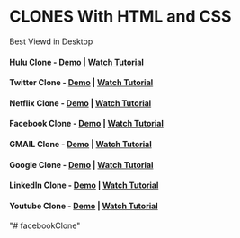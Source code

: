 # CLONES With HTML and CSS

Best Viewd in Desktop

#### Hulu Clone - <a href="https://somanath-goudar.github.io/html-css-projects/hulu-clone/">Demo</a> | <a href="https://youtu.be/azNYuhSFHfU">Watch Tutorial</a>
#### Twitter Clone - <a href="https://somanath-goudar.github.io/html-css-projects/twitter-clone/">Demo</a> | <a href="https://youtu.be/TSsPAOmTFsM">Watch Tutorial</a>
#### Netflix Clone - <a href="https://somanath-goudar.github.io/html-css-projects/netflix-clone/">Demo</a> | <a href="https://youtu.be/9nywQdjKnJI">Watch Tutorial</a>
#### Facebook Clone - <a href="https://somanath-goudar.github.io/html-css-projects/facebook-clone/">Demo</a> | <a href="https://youtu.be/-pUVDYFVFpw">Watch Tutorial</a>
#### GMAIL Clone - <a href="https://somanath-goudar.github.io/html-css-projects/gmail-clone/">Demo</a> | <a href="https://youtu.be/ZgUehcvVx7g">Watch Tutorial</a>
#### Google Clone - <a href="https://somanath-goudar.github.io/html-css-projects/google-clone/">Demo</a> | <a href="https://youtu.be/zhH9uvTOyQM">Watch Tutorial</a>
#### LinkedIn Clone - <a href="https://somanath-goudar.github.io/html-css-projects/linkedin-clone/">Demo</a> | <a href="https://youtu.be/RnN6r0fTbvQ">Watch Tutorial</a>
#### Youtube Clone - <a href="https://somanath-goudar.github.io/html-css-projects/youtube-clone/">Demo</a> | <a href="https://youtu.be/pOAwQ0FkVz8">Watch Tutorial</a>
"# facebookClone" 
